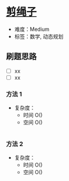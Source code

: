 # [剪绳子](https://leetcode-cn.com/problems/jian-sheng-zi-lcof/)

- 难度：Medium
- 标签：数学, 动态规划

## 刷题思路

- [ ] xx
- [ ] xx

### 方法 1

- 复杂度：
    - 时间 O()
    - 空间 O()

``` js

```

### 方法 2

- 复杂度：
    - 时间 O()
    - 空间 O()

``` js

```
